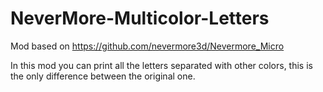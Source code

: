 # NeverMore-Multicolor-Letters

Mod based on https://github.com/nevermore3d/Nevermore_Micro

In this mod you can print all the letters separated with other colors, this is the only difference between the original one.
